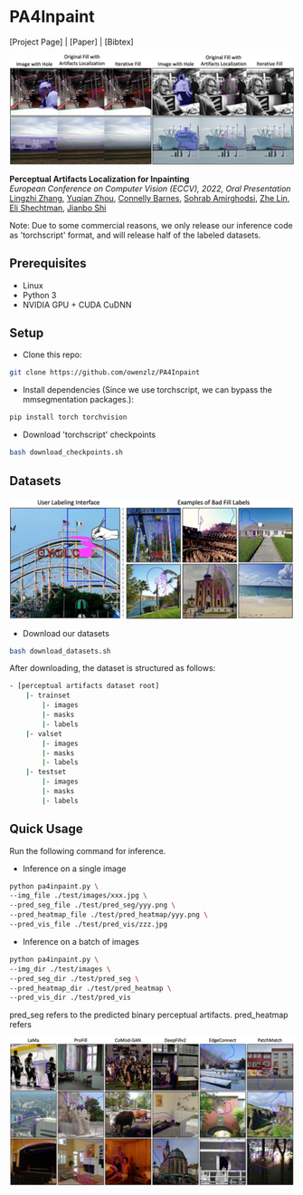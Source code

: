 # PA4Inpaint
[Project Page] |  [Paper] | [Bibtex]
<!-- (https://chail.github.io/latent-composition/) -->

<img src="https://github.com/owenzlz/PA4Inpaint/blob/main/images/teaser.png" style="width:800px;">

**Perceptual Artifacts Localization for Inpainting**\
*European Conference on Computer Vision (ECCV), 2022, Oral Presentation*\
[Lingzhi Zhang](https://owenzlz.github.io/), [Yuqian Zhou](https://yzhouas.github.io/), [Connelly Barnes](http://www.connellybarnes.com/work/), [Sohrab Amirghodsi](https://scholar.google.com/citations?user=aFrtZOIAAAAJ&hl=en), [Zhe Lin](https://sites.google.com/site/zhelin625/), [Eli Shechtman](https://research.adobe.com/person/eli-shechtman/), [Jianbo Shi](https://www.cis.upenn.edu/~jshi/)

Note: Due to some commercial reasons, we only release our inference code as 'torchscript' format, and will release
half of the labeled datasets. 

## Prerequisites
- Linux
- Python 3
- NVIDIA GPU + CUDA CuDNN

## Setup
- Clone this repo:
```bash
git clone https://github.com/owenzlz/PA4Inpaint
```

- Install dependencies (Since we use torchscript, we can bypass the mmsegmentation packages.):
```bash
pip install torch torchvision
```

- Download 'torchscript' checkpoints
```bash
bash download_checkpoints.sh
```

## Datasets

<img src="https://github.com/owenzlz/PA4Inpaint/blob/main/images/user_labels.png" style="width:800px;">

- Download our datasets
```bash
bash download_datasets.sh
```

After downloading, the dataset is structured as follows: 
```bash
- [perceptual artifacts dataset root]
    |- trainset
        |- images
        |- masks
        |- labels
    |- valset
        |- images
        |- masks
        |- labels
    |- testset
        |- images
        |- masks
        |- labels
```

## Quick Usage

Run the following command for inference. 

- Inference on a single image
```bash
python pa4inpaint.py \
--img_file ./test/images/xxx.jpg \
--pred_seg_file ./test/pred_seg/yyy.png \
--pred_heatmap_file ./test/pred_heatmap/yyy.png \
--pred_vis_file ./test/pred_vis/zzz.jpg
```

- Inference on a batch of images
```bash
python pa4inpaint.py \
--img_dir ./test/images \
--pred_seg_dir ./test/pred_seg \
--pred_heatmap_dir ./test/pred_heatmap \
--pred_vis_dir ./test/pred_vis
```

pred_seg refers to the predicted binary perceptual artifacts. 
pred_heatmap refers

<img src="https://github.com/owenzlz/PA4Inpaint/blob/main/images/seg_results.png" style="width:800px;">



